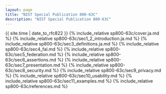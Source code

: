 ```yaml
---
layout: page
title: "NIST Special Publication 800-63C"
description: "NIST Special Publication 800-63C"
---
```


{{ site.time | date_to_rfc822 }}
{% include_relative sp800-63c/cover.ja.md %}
{% include_relative sp800-63c/sec1_2_introduction.ja.md %}
{% include_relative sp800-63c/sec3_definitions.ja.md %}
{% include_relative sp800-63c/sec4_fal.md %}
{% include_relative sp800-63c/sec5_federation.md %}
{% include_relative sp800-63c/sec6_assertions.md %}
{% include_relative sp800-63c/sec7_presentation.md %}
{% include_relative sp800-63c/sec8_security.md %}
{% include_relative sp800-63c/sec9_privacy.md %}
{% include_relative sp800-63c/sec10_usability.md %}
{% include_relative sp800-63c/sec11_examples.md %}
{% include_relative sp800-63c/references.md %}

